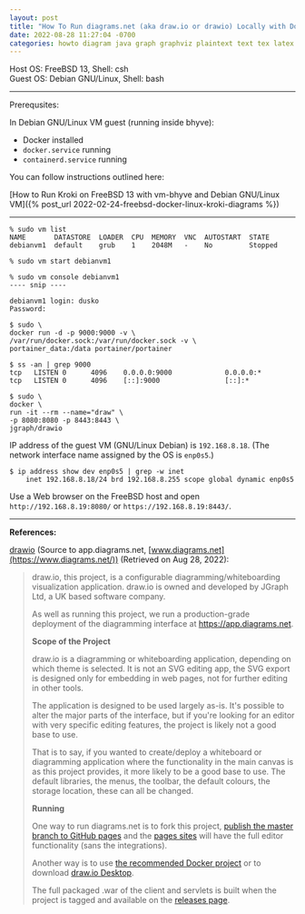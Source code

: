 ```yaml
---
layout: post
title: "How To Run diagrams.net (aka draw.io or drawio) Locally with Docker on FreeBSD 13 with vm-bhyve and Debian GNU/Linux" 
date: 2022-08-28 11:27:04 -0700 
categories: howto diagram java graph graphviz plaintext text tex latex visualization sysadmin documentation
---
```


Host OS: FreeBSD 13, Shell: csh    
Guest OS: Debian GNU/Linux, Shell: bash   

---

Prerequsites:   

In Debian GNU/Linux VM guest (running inside bhyve):
* Docker installed
* `docker.service` running
* `containerd.service` running

You can follow instructions outlined here:   

[How to Run Kroki on FreeBSD 13 with vm-bhyve and Debian GNU/Linux VM]({% post_url 2022-02-24-freebsd-docker-linux-kroki-diagrams %})

---

```
% sudo vm list
NAME       DATASTORE  LOADER  CPU  MEMORY  VNC  AUTOSTART  STATE
debianvm1  default    grub    1    2048M   -    No         Stopped 
``` 
 
```
% sudo vm start debianvm1
```

```
% sudo vm console debianvm1
---- snip ----

debianvm1 login: dusko
Password:
```

```
$ sudo \
docker run -d -p 9000:9000 -v \
/var/run/docker.sock:/var/run/docker.sock -v \
portainer_data:/data portainer/portainer
```

```
$ ss -an | grep 9000
tcp   LISTEN 0      4096    0.0.0.0:9000             0.0.0.0:*
tcp   LISTEN 0      4096    [::]:9000                [::]:*
```

```
$ sudo \
docker \
run -it --rm --name="draw" \
-p 8080:8080 -p 8443:8443 \
jgraph/drawio
```

IP address of the guest VM (GNU/Linux Debian) is `192.168.8.18`.
(The network interface name assigned by the OS is `enp0s5`.)  

```
$ ip address show dev enp0s5 | grep -w inet 
    inet 192.168.8.18/24 brd 192.168.8.255 scope global dynamic enp0s5
```

Use a Web browser on the FreeBSD host and open `http://192.168.8.19:8080/` 
or `https://192.168.8.19:8443/`.   

---

**References:**    

[drawio](https://jgraph.github.io/drawio/)
(Source to app.diagrams.net, [www.diagrams.net](https://www.diagrams.net/)) 
(Retrieved on Aug 28, 2022):   
> draw.io, this project, is a configurable diagramming/whiteboarding 
> visualization application. draw.io is owned and developed by JGraph Ltd, 
> a UK based software company.
> 
> As well as running this project, we run a production-grade deployment 
> of the diagramming interface at https://app.diagrams.net.
>
> **Scope of the Project**
> 
> draw.io is a diagramming or whiteboarding application, depending on 
> which theme is selected.  It is not an SVG editing app, the SVG export 
> is designed only for embedding in web pages, not for further editing 
> in other tools.
> 
> The application is designed to be used largely as-is.  It's possible to 
> alter the major parts of the interface, but if you're looking for an 
> editor with very specific editing features, the project is likely not 
> a good base to use.
> 
> That is to say, if you wanted to create/deploy a whiteboard or 
> diagramming application where the functionality in the main canvas is 
> as this project provides, it more likely to be a good base to use. 
> The default libraries, the menus, the toolbar, the default colours, 
> the storage location, these can all be changed.
>
> **Running**
> 
> One way to run diagrams.net is to fork this project, [publish the master 
> branch to GitHub pages](https://help.github.com/categories/github-pages-basics/) and the [pages sites](https://jgraph.github.io/drawio/src/main/webapp/index.html) will have the full editor 
> functionality (sans the integrations).
> 
> Another way is to use [the recommended Docker project](https://github.com/jgraph/docker-drawio) or to download [draw.io Desktop](https://get.diagrams.net/).
> 
> The full packaged .war of the client and servlets is built when the 
> project is tagged and available on the [releases page](https://github.com/jgraph/draw.io/releases).    
